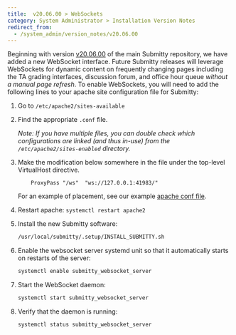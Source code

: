 ```yaml
---
title:  v20.06.00 > WebSockets
category: System Administrator > Installation Version Notes
redirect_from:
  - /system_admin/version_notes/v20.06.00
---
```


Beginning with version
[v20.06.00](https://github.com/Submitty/Submitty/releases/v20.06.00)
of the main Submitty repository, we have added a new WebSocket
interface.  Future Submitty releases will leverage WebSockets for
dynamic content on frequently changing pages including the TA grading
interfaces, discussion forum, and office hour queue *without a manual
page refresh*.  To enable WebSockets, you will need to add the
following lines to your apache site configuration file for Submitty:

1. Go to `/etc/apache2/sites-available`

2. Find the appropriate `.conf` file.

   _Note: If you have multiple files, you can double check which
   configurations are linked (and thus in-use) from the
   `/etc/apache2/sites-enabled` directory._

3. Make the modification below somewhere in the file under the
top-level VirtualHost directive. 

    ```text
        ProxyPass "/ws"  "ws://127.0.0.1:41983/"
    ```

   For an example of placement, see our example 
   [apache conf file](https://github.com/Submitty/Submitty/blob/master/.setup/apache/submitty.conf).

4. Restart apache: `systemctl restart apache2`

5. Install the new Submitty software:

    ```bash
    /usr/local/submitty/.setup/INSTALL_SUBMITTY.sh
    ```

6. Enable the websocket server systemd unit so that it automatically
starts on restarts of the server:

    ```bash
    systemctl enable submitty_websocket_server
    ```

7. Start the WebSocket daemon:

    ```bash
    systemctl start submitty_websocket_server
    ```

8. Verify that the daemon is running:

    ```bash
    systemctl status submitty_websocket_server
    ```
